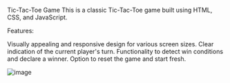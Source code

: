 Tic-Tac-Toe Game
This is a classic Tic-Tac-Toe game built using HTML, CSS, and JavaScript.

Features:

Visually appealing and responsive design for various screen sizes.
Clear indication of the current player's turn.
Functionality to detect win conditions and declare a winner.
Option to reset the game and start fresh.

![image](https://github.com/Corerishi/PRODIGY_WD_03/assets/112186290/aa1f0da3-0e2e-4dc9-bec8-7ed8b11ebc78)
